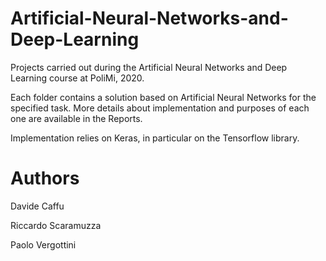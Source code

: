 # Artificial-Neural-Networks-and-Deep-Learning
Projects carried out during the Artificial Neural Networks and Deep Learning course at PoliMi, 2020.

Each folder contains a solution based on Artificial Neural Networks for the specified task. More details about implementation and purposes of each one are available in the Reports.

Implementation relies on Keras, in particular on the Tensorflow library.

# Authors
Davide Caffu

Riccardo Scaramuzza

Paolo Vergottini
